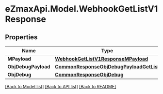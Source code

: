 
# eZmaxApi.Model.WebhookGetListV1Response

## Properties

Name | Type | Description | Notes
------------ | ------------- | ------------- | -------------
**MPayload** | [**WebhookGetListV1ResponseMPayload**](WebhookGetListV1ResponseMPayload.md) |  | 
**ObjDebugPayload** | [**CommonResponseObjDebugPayloadGetList**](CommonResponseObjDebugPayloadGetList.md) |  | [optional] 
**ObjDebug** | [**CommonResponseObjDebug**](CommonResponseObjDebug.md) |  | [optional] 

[[Back to Model list]](../README.md#documentation-for-models)
[[Back to API list]](../README.md#documentation-for-api-endpoints)
[[Back to README]](../README.md)

